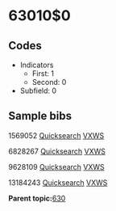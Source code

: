 # 63010$0

## Codes

-   Indicators
    -   First: 1
    -   Second: 0
-   Subfield: 0

## Sample bibs

1569052 [Quicksearch](https://search.library.yale.edu/catalog/1569052) [VXWS](http://prodorbis.library.yale.edu:7014/vxws/GetHoldingsService?bibId=1569052)

6828267 [Quicksearch](https://search.library.yale.edu/catalog/6828267) [VXWS](http://prodorbis.library.yale.edu:7014/vxws/GetHoldingsService?bibId=6828267)

9628109 [Quicksearch](https://search.library.yale.edu/catalog/9628109) [VXWS](http://prodorbis.library.yale.edu:7014/vxws/GetHoldingsService?bibId=9628109)

13184243 [Quicksearch](https://search.library.yale.edu/catalog/13184243) [VXWS](http://prodorbis.library.yale.edu:7014/vxws/GetHoldingsService?bibId=13184243)

**Parent topic:**[630](../../tags/630/630.md)

